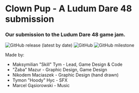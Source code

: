 # Clown Pup - A Ludum Dare 48 submission
### Our submission to the Ludum Dare 48 game jam.

![GitHub release (latest by date)](https://img.shields.io/github/v/release/skill3472/ld48?style=for-the-badge) ![GitHub](https://img.shields.io/github/license/skill3472/ld48?style=for-the-badge) ![GitHub milestone](https://img.shields.io/github/milestones/progress-percent/skill3472/ld48/1?style=for-the-badge)

Made by:
* Maksymilian "Skill" Tym - Lead, Game Design & Code
* "Żaba" Mazur - Graphic Design, Game Design
* Nikodem Maciaszek - Graphic Design (hand drawn)
* Tymon "Hoody" Hyc - SFX
* Marcel Gąsiorowski - Music
